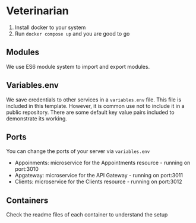 # Veterinarian

1. Install docker to your system
2. Run `docker compose up` and you are good to go

## Modules

We use ES6 module system to import and export modules.

## Variables.env

We save credentials to other services in a `variables.env` file. This file is included in this template. However, it is common use not to include it in a public repository. There are some default key value pairs included to demonstrate its working.

## Ports

You can change the ports of your server via `variables.env`

- Appoinments: microservice for the Appointments resource - running on port:3010
- Apgateway: microservice for the API Gateway - running on port:3011
- Clients: microservice for the Clients resource - running on port:3012


## Containers

Check the readme files of each container to understand the setup
